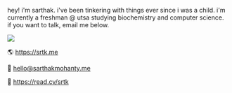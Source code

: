 hey! i'm sarthak. i've been tinkering with things ever since i was a child. i'm currently a freshman @ utsa studying biochemistry and computer science. if you want to talk, email me below.

![](https://komarev.com/ghpvc/?username=sarthaktexas&color=blueviolet)

🌎 https://srtk.me

📨 [hello@sarthakmohanty.me](mailto:hello@sarthakmohanty.me)

💼 https://read.cv/srtk
